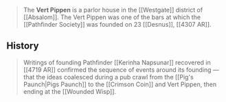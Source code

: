 > The **Vert Pippen** is a parlor house in the [[Westgate]] district of [[Absalom]]. The Vert Pippen was one of the bars at which the [[Pathfinder Society]] was founded on 23 [[Desnus]], [[4307 AR]].


## History

> Writings of founding Pathfinder [[Kerinha Napsunar]] recovered in [[4719 AR]] confirmed the sequence of events around its founding — that the ideas coalesced during a pub crawl from the [[Pig's Paunch|Pigs Paunch]] to the [[Crimson Coin]] and Vert Pippen, then ending at the [[Wounded Wisp]].







